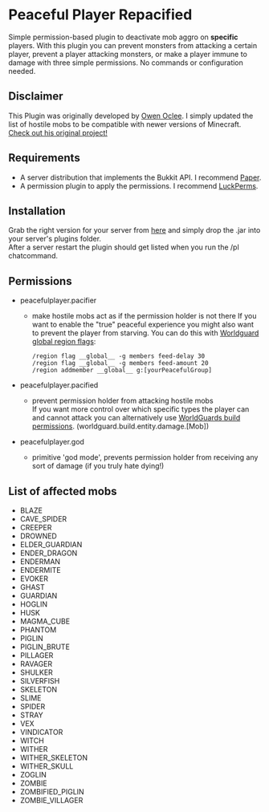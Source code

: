 # Peaceful Player Repacified
Simple permission-based plugin to deactivate mob aggro on **specific** players. With
this plugin you can prevent monsters from attacking a certain player, prevent a player attacking monsters, or make a
player immune to damage with three simple permissions. No commands or configuration needed.

## Disclaimer
This Plugin was originally developed by [Owen Oclee](https://github.com/owenoclee). I simply updated the list of hostile mobs to be compatible
with newer versions of Minecraft.  
[Check out his original project!](https://github.com/owenoclee/PeacefulPlayer)

## Requirements
* A server distribution that implements the Bukkit API. I recommend [Paper](https://papermc.io/).
* A permission plugin to apply the permissions. I recommend [LuckPerms](https://www.spigotmc.org/resources/luckperms.28140/).

## Installation
Grab the right version for your server from [here](https://github.com/PascalHann/PeacefulPlayerRepacified/releases) and simply drop the .jar into your server's plugins folder.  
After a server restart the plugin should get listed when you run the /pl chatcommand.

## Permissions
* peacefulplayer.pacifier
    - make hostile mobs act as if the permission holder is not there
    If you want to enable the "true" peaceful experience you might also want to prevent the player from starving. You can
    do this with [Worldguard global region flags](https://worldguard.enginehub.org/en/latest/regions/global-region/):
        ````
        /region flag __global__ -g members feed-delay 30
        /region flag __global__ -g members feed-amount 20
        /region addmember __global__ g:[yourPeacefulGroup]
        ````
    
* peacefulplayer.pacified
    - prevent permission holder from attacking hostile mobs  
    If you want more control over which specific types the player can and cannot attack you can alternatively use [WorldGuards
    build permissions](https://worldguard.enginehub.org/en/latest/build-perms/). (worldguard.build.entity.damage.[Mob])
    
* peacefulplayer.god
    - primitive 'god mode', prevents permission holder from receiving any sort of damage (if you truly hate dying!)
    
## List of affected mobs

* BLAZE
* CAVE_SPIDER
* CREEPER
* DROWNED
* ELDER_GUARDIAN
* ENDER_DRAGON
* ENDERMAN
* ENDERMITE
* EVOKER
* GHAST
* GUARDIAN
* HOGLIN
* HUSK
* MAGMA_CUBE
* PHANTOM
* PIGLIN
* PIGLIN_BRUTE
* PILLAGER
* RAVAGER
* SHULKER
* SILVERFISH
* SKELETON
* SLIME
* SPIDER
* STRAY
* VEX
* VINDICATOR
* WITCH
* WITHER
* WITHER_SKELETON
* WITHER_SKULL
* ZOGLIN
* ZOMBIE
* ZOMBIFIED_PIGLIN
* ZOMBIE_VILLAGER
